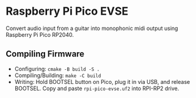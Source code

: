 # Raspberry Pi Pico EVSE
Convert audio input from a guitar into monophonic midi output using Raspberry Pi Pico RP2040.

## Compiling Firmware

* Configuring: `cmake -B build -S .`
* Compiling/Building: `make -C build`
* Writing: Hold BOOTSEL button on Pico, plug it in via USB, and release BOOTSEL. Copy and paste `rpi-pico-evse.uf2` into RPI-RP2 drive.
